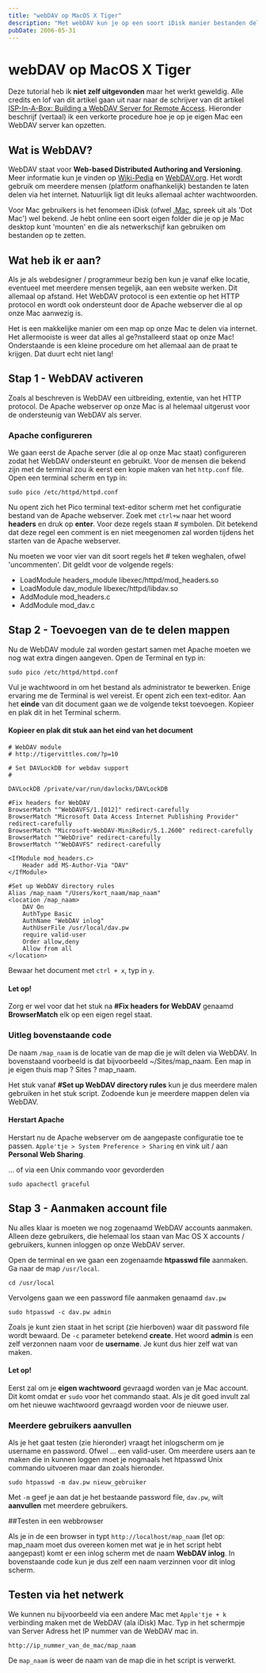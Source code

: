 ```yaml
---
title: "webDAV op MacOS X Tiger"
description: "Met webDAV kun je op een soort iDisk manier bestanden delen via het internet. Via Mac en Windows kunnen bestanden van en naar de Mac geschreven worden alsof het een netwerk schijf is."
pubDate: 2006-05-31
---
```


# webDAV op MacOS X Tiger

Deze tutorial heb ik **niet zelf uitgevonden** maar het werkt geweldig. Alle credits en lof van dit artikel gaan uit naar naar de schrijver van dit artikel [ISP-In-A-Box: Building a WebDAV Server for Remote Access](http://tigervittles.com/?p=10). Hieronder beschrijf (vertaal) ik een verkorte procedure hoe je op je eigen Mac een WebDAV server kan opzetten.

## Wat is WebDAV?

WebDAV staat voor **Web-based Distributed Authoring and Versioning**. Meer informatie kun je vinden op [Wiki-Pedia](http://nl.wikipedia.org/wiki/WebDAV) en [WebDAV.org](http://www.webdav.org/). Het wordt gebruik om meerdere mensen (platform onafhankelijk) bestanden te laten delen via het internet. Natuurlijk ligt dit leuks allemaal achter wachtwoorden.

Voor Mac gebruikers is het fenomeen iDisk (ofwel [.Mac](http://www.apple.com/nl/dotmac/), spreek uit als 'Dot Mac') wel bekend. Je hebt online een soort eigen folder die je op je Mac desktop kunt 'mounten' en die als netwerkschijf kan gebruiken om bestanden op te zetten.

## Wat heb ik er aan?

Als je als webdesigner / programmeur bezig ben kun je vanaf elke locatie, eventueel met meerdere mensen tegelijk, aan een website werken. Dit allemaal op afstand. Het WebDAV protocol is een extentie op het HTTP protocol en wordt ook ondersteunt door de Apache webserver die al op onze Mac aanwezig is.

Het is een makkelijke manier om een map op onze Mac te delen via internet. Het allermooiste is weer dat alles al ge?nstalleerd staat op onze Mac! Onderstaande is een kleine procedure om het allemaal aan de praat te krijgen. Dat duurt echt niet lang!

## Stap 1 - WebDAV activeren

Zoals al beschreven is WebDAV een uitbreiding, extentie, van het HTTP protocol. De Apache webserver op onze Mac is al helemaal uitgerust voor de ondersteunig van WebDAV als server.

### Apache configureren

We gaan eerst de Apache server (die al op onze Mac staat) configureren zodat het WebDAV ondersteunt en gebruikt. Voor de mensen die bekend zijn met de terminal zou ik eerst een kopie maken van het `http.conf` file. Open een terminal scherm en typ in:

	sudo pico /etc/httpd/httpd.conf

Nu opent zich het Pico terminal text-editor scherm met het configuratie bestand van de Apache webserver. Zoek met `ctrl+w` naar het woord **headers** en druk op **enter**. Voor deze regels staan # symbolen. Dit betekend dat deze regel een comment is en niet meegenomen zal worden tijdens het starten van de Apache webserver.

Nu moeten we voor vier van dit soort regels het # teken weghalen, ofwel 'uncommenten'. Dit geldt voor de volgende regels:

* LoadModule headers_module libexec/httpd/mod_headers.so
* LoadModule dav_module libexec/httpd/libdav.so
* AddModule mod_headers.c
* AddModule mod_dav.c

## Stap 2 - Toevoegen van de te delen mappen

Nu de WebDAV module zal worden gestart samen met Apache moeten we nog wat extra dingen aangeven. Open de Terminal en typ in:

	sudo pico /etc/httpd/httpd.conf

Vul je wachtwoord in om het bestand als administrator te bewerken. Enige ervaring me de Terminal is wel vereist. Er opent zich een text-editor. Aan het **einde** van dit document gaan we de volgende tekst toevoegen. Kopieer en plak dit in het Terminal scherm.

#### Kopieer en plak dit stuk aan het eind van het document

	# WebDAV module
	# http://tigervittles.com/?p=10
	
	# Set DAVLockDB for webdav support
	#
	
	DAVLockDB /private/var/run/davlocks/DAVLockDB
	
	#Fix headers for WebDAV
	BrowserMatch "^WebDAVFS/1.[012]" redirect-carefully
	BrowserMatch "Microsoft Data Access Internet Publishing Provider" redirect-carefully
	BrowserMatch "Microsoft-WebDAV-MiniRedir/5.1.2600" redirect-carefully
	BrowserMatch "^WebDrive" redirect-carefully
	BrowserMatch "^WebDAVFS" redirect-carefully
	
	<IfModule mod_headers.c>
		Header add MS-Author-Via "DAV"
	</IfModule>
	
	#Set up WebDAV directory rules
	Alias /map_naam "/Users/kort_naam/map_naam"
	<location /map_naam>
		DAV On
		AuthType Basic
		AuthName "WebDAV inlog"
		AuthUserFile /usr/local/dav.pw
		require valid-user
		Order allow,deny
		Allow from all
	</location>

Bewaar het document met `ctrl + x`, typ in `y`.

#### Let op!

Zorg er wel voor dat het stuk na **#Fix headers for WebDAV** genaamd **BrowserMatch** elk op een eigen regel staat.

### Uitleg bovenstaande code

De naam `/map_naam` is de locatie van de map die je wilt delen via WebDAV. In bovenstaand voorbeeld is dat bijvoorbeeld ~/Sites/map_naam. Een map in je eigen thuis map ? Sites ? map_naam.

Het stuk vanaf **#Set up WebDAV directory rules** kun je dus meerdere malen gebruiken in het stuk script. Zodoende kun je meerdere mappen delen via WebDAV.

#### Herstart Apache

Herstart nu de Apache webserver om de aangepaste configuratie toe te passen. `Apple'tje > System Preference > Sharing` en vink uit / aan **Personal Web Sharing**.

... of via een Unix commando voor gevorderden

`sudo apachectl graceful`

## Stap 3 - Aanmaken account file

Nu alles klaar is moeten we nog zogenaamd WebDAV accounts aanmaken. Alleen deze gebruikers, die helemaal los staan van Mac OS X accounts / gebruikers, kunnen inloggen op onze WebDAV server.

Open de terminal en we gaan een zogenaamde **htpasswd file** aanmaken. Ga naar de map `/usr/local`.

	cd /usr/local

Vervolgens gaan we een password file aanmaken genaamd `dav.pw`

	sudo htpasswd -c dav.pw admin

Zoals je kunt zien staat in het script (zie hierboven) waar dit password file wordt bewaard. De `-c` parameter betekend **create**. Het woord **admin** is een zelf verzonnen naam voor de **username**. Je kunt dus hier zelf wat van maken.

#### Let op!

Eerst zal om je **eigen wachtwoord** gevraagd worden van je Mac account. Dit komt omdat er `sudo` voor het commando staat. Als je dit goed invult zal om het nieuwe wachtwoord gevraagd worden voor de nieuwe user.

### Meerdere gebruikers aanvullen

Als je het gaat testen (zie hieronder) vraagt het inlogscherm om je username en password. Ofwel ... een valid-user. Om meerdere users aan te maken die in kunnen loggen moet je nogmaals het htpasswd Unix commando uitvoeren maar dan zoals hieronder.

	sudo htpasswd -m dav.pw nieuw_gebruiker

Met `-m` geef je aan dat je het bestaande password file, `dav.pw`, wilt **aanvullen** met meerdere gebruikers.

##Testen in een webbrowser

Als je in de een browser in typt `http://localhost/map_naam` (let op: map_naam moet dus overeen komen met wat je in het script hebt aangepast) komt er een inlog scherm met de naam **WebDAV inlog**. In bovenstaande code kun je dus zelf een naam verzinnen voor dit inlog scherm.

## Testen via het netwerk

We kunnen nu bijvoorbeeld via een andere Mac met `Apple'tje + k` verbinding maken met de WebDAV (ala iDisk) Mac. Typ in het schermpje van Server Adress het IP nummer van de WebDAV mac in.

	http://ip_nummer_van_de_mac/map_naam

De `map_naam` is weer de naam van de map die in het script is verwerkt.